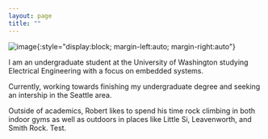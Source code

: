 ```yaml
---
layout: page
title: ""
---
```


![image](https://user-images.githubusercontent.com/92423156/176967407-0d2ee6e3-c3a0-42b6-897e-bee7a7f55242.png){:style="display:block; margin-left:auto; margin-right:auto"}

I am an undergraduate student at the University of Washington studying Electrical Engineering with a focus on embedded systems.

Currently, working towards finishing my undergraduate degree and seeking an intership in the Seattle area.

Outside of academics, Robert likes to spend his time rock climbing in both indoor gyms as well as outdoors in places like Little Si, Leavenworth, and Smith Rock. Test.


